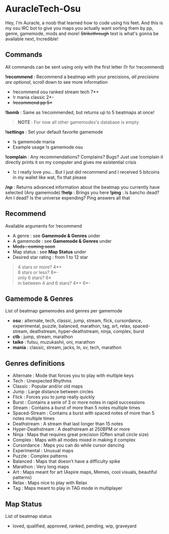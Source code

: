 # AuracleTech-Osu

Hey, I'm Auracle, a noob that learned how to code using his feet. And this is my osu IRC bot to give you maps you actually want sorting them by pp, genre, gamemode, mods and more!
~~Strikethrough~~ text is what's gonna be available next, Incredible!

## Commands
All commands can be sent using only with the first letter (!r for !recommend)

**!recommend** : Recommend a beatmap with your precisions, *all precisions are optional*, scroll down to see more information
 - !recommend osu ranked stream tech 7*+
 - !r mania classic 2*-
 - ~~!recommend pp 5\*~~

**!bomb** : Same as !recommended, but returns up to 5 beatmaps at once!

> **NOTE** : For now all other gamemodes's database is empty

**!settings** : Set your default favorite gamemode
 - !s gamemode mania
 - Example usage !s gamemode osu

**!complain** : Any recommendations? Complains? Bugs? Just use !complain it directly prints it on my computer and gives me existential crisis
 - !c I really love you... But I just did recommend and I received 5 bitcoins in my wallet like wat, fix that please

**/np** : Returns advanced information about the beatmap you currently have selected (Any gamemode)
**!help** : Brings you here
**!ping** : Is bancho dead? Am I dead? Is the universe expending? Ping answers all that

## Recommend

Available arguments for !recommend
- A genre : see **Gamemode & Genres** under
- A gamemode : see **Gamemode & Genres** under
- ~~Mods : coming soon~~
- Map status : see **Map Status** under
- Desired star rating : from 1 to 12 star
> 4 stars or more? 4*+<br>
> 8 stars or less? 8*-<br>
> only 6 stars? 6*<br>
> in between 4 and 6 stars? 4*+ 6*-

## Gamemode & Genres

List of beatmap gamemodes and genres per gamemode 
 - **osu** :  alternate, tech, classic, jump, stream, flick, cursordance, experimental, puzzle, balanced, marathon, tag, art, relax, spaced-stream, deathstream, hyper-deathstream, ninja, complex, burst
 - **ctb** : jump, stream, marathon
 - **taiko** : futsu, muzukashii, oni, marathon
 - **mania** : classic, stream, jacks, ln, sv, tech, marathon 

## Genres definitions

- Alternate : Mode that forces you to play with multiple keys
- Tech : Unexpected Rhythms
- Classic : Popular and/or old maps
- Jump : Large distance between circles
- Flick : Forces you to jump really quickly
- Burst : Contains a serie of 3 or more notes in rapid successions 
- Stream : Contains a burst of more than 5 notes multiple times
- Spaced-Stream : Contains a burst with spaced notes of more than 5 notes multiple times
- Deathstream : A stream that last longer than 15 notes
- Hyper-Deathstream : A deathstream at 250BPM or more
- Ninja : Maps that requires great precision (Often small circle size)
- Complex : Maps with all modes mixed in making it complex
- Cursordance : Maps you can do while cursor dancing
- Experimental : Unusual maps
- Puzzle : Complex patterns
- Balanced : Maps that doesn't have a difficulty spike
- Marathon : Very long maps
- Art : Maps meant for art (Aspire maps, Memes, cool visuals, beautiful patterns)
- Relax : Maps nice to play with Relax
- Tag : Maps meant to play in TAG mode in multiplayer

## Map Status

List of beatmap status

 - loved, qualified, approved, ranked, pending, wip, graveyard
